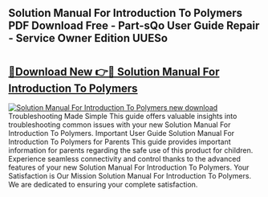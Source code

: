 ## Solution Manual For Introduction To Polymers PDF Download Free - Part-sQo User Guide Repair - Service Owner Edition UUESo

# <h2><a href="http://bc68807.oget.top/?id=Solution+Manual+For+Introduction+To+Polymers">🔗Download New 👉🔴 Solution Manual For Introduction To Polymers</a></h2>

[![Solution Manual For Introduction To Polymers new download](https://i.imgur.com/5g1atiW.png)](http://bc68807.oget.top/?id=Solution+Manual+For+Introduction+To+Polymers)
Troubleshooting Made Simple This guide offers valuable insights into troubleshooting common issues with your new Solution Manual For Introduction To Polymers. Important User Guide Solution Manual For Introduction To Polymers for Parents This guide provides important information for parents regarding the safe use of this product for children. Experience seamless connectivity and control thanks to the advanced features of your new Solution Manual For Introduction To Polymers. Your Satisfaction is Our Mission Solution Manual For Introduction To Polymers. We are dedicated to ensuring your complete satisfaction.
